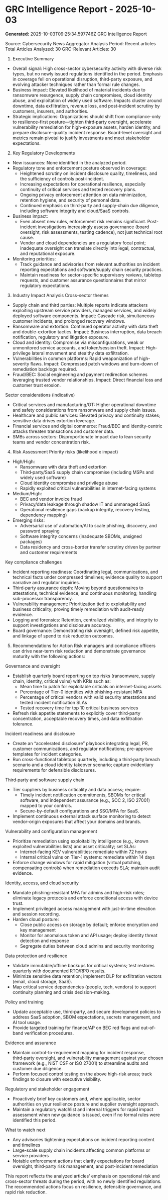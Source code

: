 # GRC Intelligence Report - 2025-10-03
**Generated:** 2025-10-03T09:25:34.597746Z
GRC Intelligence Report

Source: Cybersecurity News Aggregator
Analysis Period: Recent articles
Total Articles Analyzed: 30
GRC-Relevant Articles: 30

1) Executive Summary
- Overall signal: High cross-sector cybersecurity activity with diverse risk types, but no newly issued regulations identified in the period. Emphasis in coverage fell on operational disruption, third‑party exposure, and evolving attacker techniques rather than formal rule changes.
- Business impact: Elevated likelihood of material incidents due to ransomware resurgence, supply chain compromises, cloud identity abuse, and exploitation of widely used software. Impacts cluster around downtime, data exfiltration, revenue loss, and post-incident scrutiny by customers, insurers, and authorities.
- Strategic implications: Organizations should shift from compliance-only to resilience-first posture—tighten third‑party oversight, accelerate vulnerability remediation for high-exposure assets, harden identity, and prepare disclosure-quality incident response. Board-level oversight and metrics remain pivotal to justify investments and meet stakeholder expectations.

2) Key Regulatory Developments
- New issuances: None identified in the analyzed period.
- Regulatory tone and enforcement posture observed in coverage:
  - Heightened scrutiny on incident disclosure quality, timeliness, and the sufficiency of controls post-incident.
  - Increasing expectations for operational resilience, especially continuity of critical services and tested recovery plans.
  - Ongoing privacy enforcement attention on data minimization, retention hygiene, and security of personal data.
  - Continued emphasis on third‑party and supply‑chain due diligence, including software integrity and cloud/SaaS controls.
- Business impact:
  - Even absent new rules, enforcement risk remains significant. Post-incident investigations increasingly assess governance (board oversight, risk assessments, testing cadence), not just technical root cause.
  - Vendor and cloud dependencies are a regulatory focal point; inadequate oversight can translate directly into legal, contractual, and reputational exposure.
- Monitoring priorities:
  - Track guidance and advisories from relevant authorities on incident reporting expectations and software/supply chain security practices.
  - Maintain readiness for sector-specific supervisory reviews, tabletop requests, and customer assurance questionnaires that mirror regulatory expectations.

3) Industry Impact Analysis
Cross-sector themes
- Supply chain and third parties: Multiple reports indicate attackers exploiting upstream service providers, managed services, and widely deployed software components. Impact: Cascade risk, simultaneous customer incidents, and prolonged recovery windows.
- Ransomware and extortion: Continued operator activity with data theft and double-extortion tactics. Impact: Business interruption, data breach notification, regulatory and litigation exposure.
- Cloud and identity: Compromise via misconfigurations, weak or unmonitored service accounts, and token/session theft. Impact: High-privilege lateral movement and stealthy data exfiltration.
- Vulnerabilities in common platforms: Rapid weaponization of high-severity flaws. Impact: Compressed patch windows and burn-down of remediation backlogs required.
- Fraud/BEC: Social engineering and payment redirection schemes leveraging trusted vendor relationships. Impact: Direct financial loss and customer trust erosion.

Sector considerations (indicative)
- Critical services and manufacturing/OT: Higher operational downtime and safety considerations from ransomware and supply chain issues.
- Healthcare and public services: Elevated privacy and continuity stakes; sensitive data drives extortion leverage.
- Financial services and digital commerce: Fraud/BEC and identity-centric attacks threaten transactions and customer data.
- SMBs across sectors: Disproportionate impact due to lean security teams and vendor concentration risk.

4) Risk Assessment
Priority risks (likelihood x impact)
- High/High:
  - Ransomware with data theft and extortion
  - Third‑party/SaaS supply chain compromise (including MSPs and widely used software)
  - Cloud identity compromise and privilege abuse
  - Rapidly exploited critical vulnerabilities in internet-facing systems
- Medium/High:
  - BEC and vendor invoice fraud
  - Privacy/data leakage through shadow IT and unmanaged SaaS
  - Operational resilience gaps (backup integrity, recovery testing, dependency mapping)
- Emerging risks:
  - Adversarial use of automation/AI to scale phishing, discovery, and password spraying
  - Software integrity concerns (inadequate SBOMs, unsigned packages)
  - Data residency and cross-border transfer scrutiny driven by partner and customer requirements

Key compliance challenges
- Incident reporting readiness: Coordinating legal, communications, and technical facts under compressed timelines; evidence quality to support narrative and regulator inquiries.
- Third‑party assurance depth: Moving beyond questionnaires to attestations, technical evidence, and continuous monitoring; handling sub-processor transparency.
- Vulnerability management: Prioritization tied to exploitability and business criticality; proving timely remediation with audit-ready evidence.
- Logging and forensics: Retention, centralized visibility, and integrity to support investigations and disclosure accuracy.
- Board governance: Demonstrating risk oversight, defined risk appetite, and linkage of spend to risk reduction outcomes.

5) Recommendations for Action
Risk managers and compliance officers can drive near-term risk reduction and demonstrate governance maturity with the following actions:

Governance and oversight
- Establish quarterly board reporting on top risks (ransomware, supply chain, identity, critical vulns) with KRIs such as:
  - Mean time to patch for exploitable criticals on internet-facing assets
  - Percentage of Tier-0 identities with phishing-resistant MFA
  - Percentage of critical vendors with valid security attestations and tested incident notification SLAs
  - Tested recovery time for top 10 critical business services
- Refresh risk appetite statements to explicitly cover third‑party concentration, acceptable recovery times, and data exfiltration tolerance.

Incident readiness and disclosure
- Create an “accelerated disclosure” playbook integrating legal, PR, customer communications, and regulator notifications; pre-approve templates for incident categories.
- Run cross-functional tabletops quarterly, including a third‑party breach scenario and a cloud identity takeover scenario; capture evidentiary requirements for defensible disclosures.

Third‑party and software supply chain
- Tier suppliers by business criticality and data access; require:
  - Timely incident notification commitments, SBOMs for critical software, and independent assurance (e.g., SOC 2, ISO 27001) mapped to your controls.
  - Secure-by-default configurations and SSO/MFA for SaaS.
- Implement continuous external attack surface monitoring to detect vendor-origin exposures that affect your domains and brands.

Vulnerability and configuration management
- Prioritize remediation using exploitability intelligence (e.g., known exploited vulnerabilities lists) and asset criticality; set SLAs:
  - Internet-facing KEV vulnerabilities: remediate within 72 hours
  - Internal critical vulns on Tier-1 systems: remediate within 14 days
- Enforce change windows for rapid mitigation (virtual patching, compensating controls) when remediation exceeds SLA; maintain audit evidence.

Identity, access, and cloud security
- Mandate phishing-resistant MFA for admins and high-risk roles; eliminate legacy protocols and enforce conditional access with device trust.
- Implement privileged access management with just-in-time elevation and session recording.
- Harden cloud posture:
  - Close public access on storage by default; enforce encryption and key management
  - Monitor for anomalous token and API usage; deploy identity threat detection and response
  - Segregate duties between cloud admins and security monitoring

Data protection and resilience
- Validate immutable/offline backups for critical systems; test restores quarterly with documented RTO/RPO results.
- Minimize sensitive data retention; implement DLP for exfiltration vectors (email, cloud storage, SaaS).
- Map critical service dependencies (people, tech, vendors) to support continuity planning and crisis decision-making.

Policy and training
- Update acceptable use, third‑party, and secure development policies to address SaaS adoption, SBOM expectations, secrets management, and AI tool usage.
- Provide targeted training for finance/AP on BEC red flags and out-of-band verification procedures.

Evidence and assurance
- Maintain control-to-requirement mapping for incident response, third‑party oversight, and vulnerability management against your chosen framework (e.g., NIST CSF or ISO 27001) to streamline audits and customer due diligence.
- Perform focused control testing on the above high-risk areas; track findings to closure with executive visibility.

Regulatory and stakeholder engagement
- Proactively brief key customers and, where applicable, sector authorities on your resilience posture and supplier oversight approach.
- Maintain a regulatory watchlist and internal triggers for rapid impact assessment when new guidance is issued, even if no formal rules were identified this period.

What to watch next
- Any advisories tightening expectations on incident reporting content and timelines
- Large-scale supply chain incidents affecting common platforms or service providers
- Notable enforcement actions that clarify expectations for board oversight, third‑party risk management, and post-incident remediation

This report reflects the analyzed articles’ emphasis on operational risk and cross-sector threats during the period, with no newly identified regulations. The recommended actions focus on resilience, defensible governance, and rapid risk reduction.
